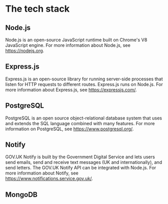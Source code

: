 # The tech stack

## Node.js

Node.js is an open-source JavaScript runtime built on Chrome's V8 JavaScript engine. For more information about Node.js, see https://nodejs.org.

## Express.js

Express.js is an open-source library for running server-side processes that listen for HTTP requests to different routes. Express.js runs on Node.js. For more information about Express.js, see https://expressjs.com/.

## PostgreSQL

PostgreSQL is an open source object-relational database system that uses and extends the SQL language combined with many features. For more information on PostgreSQL, see https://www.postgresql.org/.

## Notify

GOV.UK Notify is built by the Government Digital Service and lets users send emails, send and receive text messages (UK and internationally), and send letters. The GOV.UK Notify API can be integrated with Node.js. For more information about Notify, see https://www.notifications.service.gov.uk/.

## MongoDB
